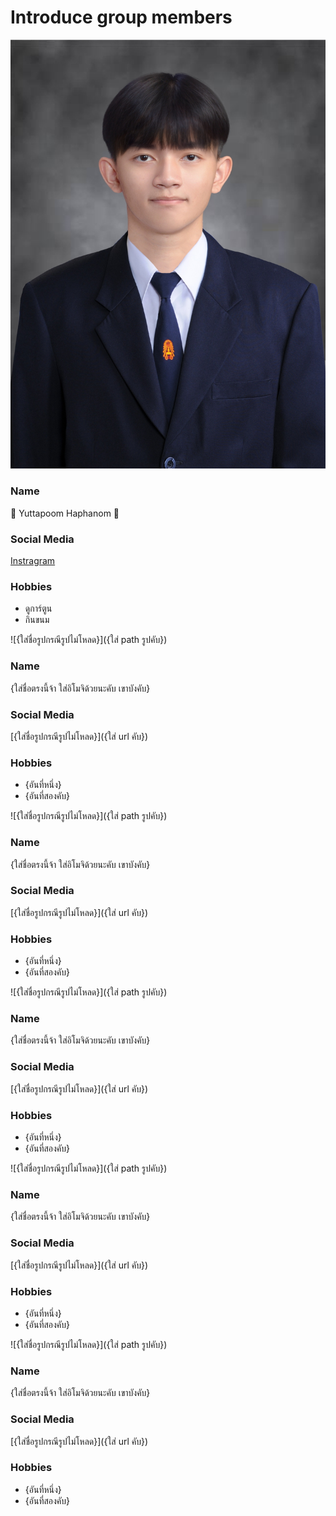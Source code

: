 # Introduce group members

![AungPic.gif](/image/aung.jpg)

### Name
🐢 Yuttapoom Haphanom 🐢

### Social Media
[Instragram](https://instagram.com/aung.haphanom)

### Hobbies
- ดูการ์ตูน
- กินขนม

![{ใส่ชื่อรูปกรณีรูปไม่โหลด}]({ใส่ path รูปคับ})

### Name
{ใส่ชื่อตรงนี้จ้า ใส่อิโมจิด้วยนะคับ เขาบังคับ}

### Social Media
[{ใส่ชื่อรูปกรณีรูปไม่โหลด}]({ใส่ url คับ})

### Hobbies
- {อันที่หนึ่ง}
- {อันที่สองคับ}

![{ใส่ชื่อรูปกรณีรูปไม่โหลด}]({ใส่ path รูปคับ})

### Name
{ใส่ชื่อตรงนี้จ้า ใส่อิโมจิด้วยนะคับ เขาบังคับ}

### Social Media
[{ใส่ชื่อรูปกรณีรูปไม่โหลด}]({ใส่ url คับ})

### Hobbies
- {อันที่หนึ่ง}
- {อันที่สองคับ}

![{ใส่ชื่อรูปกรณีรูปไม่โหลด}]({ใส่ path รูปคับ})

### Name
{ใส่ชื่อตรงนี้จ้า ใส่อิโมจิด้วยนะคับ เขาบังคับ}

### Social Media
[{ใส่ชื่อรูปกรณีรูปไม่โหลด}]({ใส่ url คับ})

### Hobbies
- {อันที่หนึ่ง}
- {อันที่สองคับ}

![{ใส่ชื่อรูปกรณีรูปไม่โหลด}]({ใส่ path รูปคับ})

### Name
{ใส่ชื่อตรงนี้จ้า ใส่อิโมจิด้วยนะคับ เขาบังคับ}

### Social Media
[{ใส่ชื่อรูปกรณีรูปไม่โหลด}]({ใส่ url คับ})

### Hobbies
- {อันที่หนึ่ง}
- {อันที่สองคับ}

![{ใส่ชื่อรูปกรณีรูปไม่โหลด}]({ใส่ path รูปคับ})

### Name
{ใส่ชื่อตรงนี้จ้า ใส่อิโมจิด้วยนะคับ เขาบังคับ}

### Social Media
[{ใส่ชื่อรูปกรณีรูปไม่โหลด}]({ใส่ url คับ})

### Hobbies
- {อันที่หนึ่ง}
- {อันที่สองคับ}



